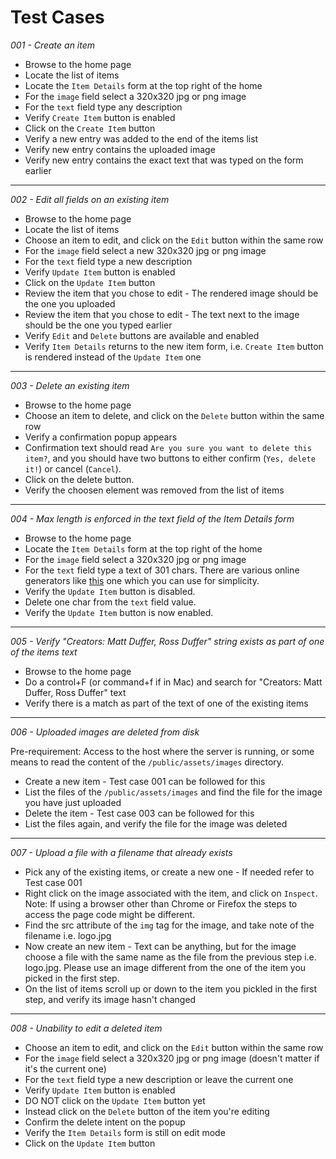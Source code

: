 # Test Cases

*001 - Create an item*

* Browse to the home page
* Locate the list of items
* Locate the `Item Details` form at the top right of the home
* For the `image` field select a 320x320 jpg or png image
* For the `text` field type any description
* Verify `Create Item` button is enabled
* Click on the `Create Item` button
* Verify a new entry was added to the end of the items list
* Verify new entry contains the uploaded image
* Verify new entry contains the exact text that was typed on the form earlier

----

*002 - Edit all fields on an existing item*

* Browse to the home page
* Locate the list of items
* Choose an item to edit, and click on the `Edit` button within the same row
* For the `image` field select a new 320x320 jpg or png image
* For the `text` field type a new description
* Verify `Update Item` button is enabled
* Click on the `Update Item` button
* Review the item that you chose to edit - The rendered image should be the one you uploaded
* Review the item that you chose to edit - The text next to the image should be the one you typed earlier
* Verify `Edit` and `Delete` buttons are available and enabled
* Verify `Item Details` returns to the new item form, i.e. `Create Item` button is rendered instead of the `Update Item` one

----

*003 - Delete an existing item*

* Browse to the home page
* Choose an item to delete, and click on the `Delete` button within the same row
* Verify a confirmation popup appears
* Confirmation text should read `Are you sure you want to delete this item?`, and you should have two buttons to either confirm (`Yes, delete it!`) or cancel (`Cancel`).
* Click on the delete button.
* Verify the choosen element was removed from the list of items

----

*004 - Max length is enforced in the text field of the Item Details form*

* Browse to the home page
* Locate the `Item Details` form at the top right of the home
* For the `image` field select a 320x320 jpg or png image
* For the `text` field type a text of 301 chars. There are various online generators like [this](https://www.blindtextgenerator.com/lorem-ipsum) one which you can use for simplicity.
* Verify the `Update Item` button is disabled.
* Delete one char from the `text` field value.
* Verify the `Update Item` button is now enabled.

----

*005 - Verify "Creators: Matt Duffer, Ross Duffer" string exists as part of one of the items text*

* Browse to the home page
* Do a control+F (or command+f if in Mac) and search for "Creators: Matt Duffer, Ross Duffer" text
* Verify there is a match as part of the text of one of the existing items

----

*006 - Uploaded images are deleted from disk*

Pre-requirement: Access to the host where the server is running, or some means to read the content of the `/public/assets/images` directory.

* Create a new item - Test case 001 can be followed for this
* List the files of the `/public/assets/images` and find the file for the image you have just uploaded
* Delete the item - Test case 003 can be followed for this 
* List the files again, and verify the file for the image was deleted

----

*007 - Upload a file with a filename that already exists*

* Pick any of the existing items, or create a new one - If needed refer to Test case 001
* Right click on the image associated with the item, and click on `Inspect`. Note: If using a browser other than Chrome or Firefox the steps to access the page code might be different.
* Find the src attribute of the `img` tag for the image, and take note of the filename i.e. logo.jpg
* Now create an new item - Text can be anything, but for the image choose a file with the same name as the file from the previous step i.e. logo.jpg. Please use an image different from the one of the item you picked in the first step.
* On the list of items scroll up or down to the item you pickled in the first step, and verify its image hasn't changed

----

*008 - Unability to edit a deleted item*

* Choose an item to edit, and click on the `Edit` button within the same row
* For the `image` field select a 320x320 jpg or png image (doesn't matter if it's the current one)
* For the `text` field type a new description or leave the current one
* Verify `Update Item` button is enabled
* DO NOT click on the `Update Item` button yet
* Instead click on the `Delete` button of the item you're editing
* Confirm the delete intent on the popup
* Verify the `Item Details` form is still on edit mode
* Click on the `Update Item` button

